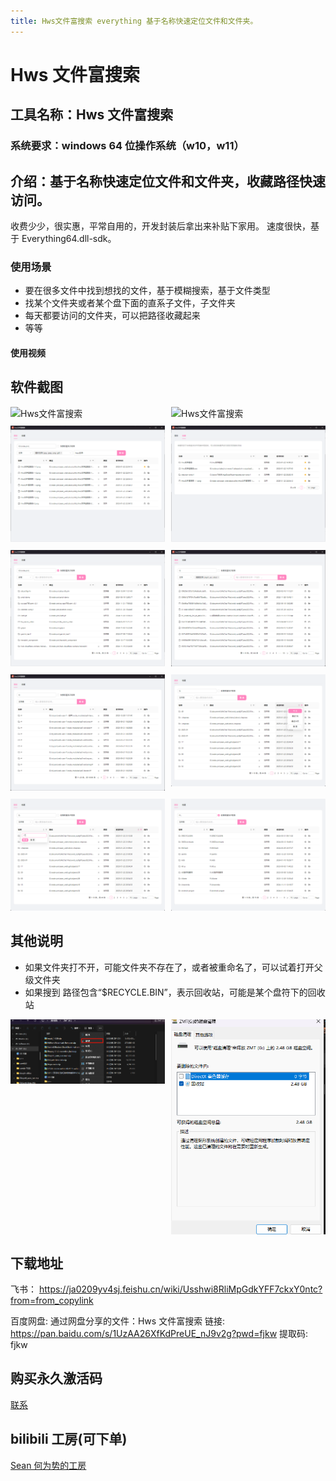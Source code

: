 ```yaml
---
title: Hws文件富搜索 everything 基于名称快速定位文件和文件夹。
---
```


# Hws 文件富搜索

## 工具名称：Hws 文件富搜索

### 系统要求：windows 64 位操作系统（w10，w11）

## 介绍：基于名称快速定位文件和文件夹，收藏路径快速访问。

收费少少，很实惠，平常自用的，开发封装后拿出来补贴下家用。
速度很快，基于 Everything64.dll-sdk。

### 使用场景

- 要在很多文件中找到想找的文件，基于模糊搜索，基于文件类型
- 找某个文件夹或者某个盘下面的直系子文件，子文件夹
- 每天都要访问的文件夹，可以把路径收藏起来
- 等等

#### 使用视频

## 软件截图

<!-- ![Hws文件富搜索](/utility/Hws文件富搜索-1.png){data-zoomable}{width="50%"} -->

<div style="display: grid; grid-template-columns: repeat(2, 1fr); gap: 10px;">
  <div style="position: relative;">
    <img src="https://moonworship-file.amusi755.com/621160c3bcc14778afaec1311f54df5028b569103abec74b5bfd06ba80f7aa93.png" alt="Hws文件富搜索" style="with:100%" data-zoomable class="medium-zoom-image"/>
  </div>

   <div style="position: relative;">
    <img src="https://moonworship-file.amusi755.com/84871dd0558537a08edc575515f31d8a2f17798a0b26b7c97774a3c989477afe.png" alt="Hws文件富搜索" style="with:100%" data-zoomable class="medium-zoom-image"/>
  </div>
  <div style="position: relative;">
    <img src="/utility/Hws文件富搜索-3-1.png" alt="Hws文件富搜索" style="with:100%" data-zoomable class="medium-zoom-image"/>
  </div>
  <div style="position: relative;">
    <img src="/utility/Hws文件富搜索-3-2.png" alt="Hws文件富搜索" style="with:100%" data-zoomable class="medium-zoom-image"/>
  </div>
  <div style="position: relative;">
    <img src="/utility/Hws文件富搜索-3-3.png" alt="Hws文件富搜索" style="with:100%" data-zoomable class="medium-zoom-image"/>
  </div>
  <div style="position: relative;">
    <img src="/utility/Hws文件富搜索-1-1.png" alt="Hws文件富搜索" style="with:100%" data-zoomable class="medium-zoom-image"/>
  </div>
<div style="position: relative;">
    <img src="/utility/Hws文件富搜索-1-2.png" alt="Hws文件富搜索" style="with:100%" data-zoomable class="medium-zoom-image"/>
  </div>
  <div style="position: relative;">
    <img src="/utility/Hws文件富搜索-1-3.png" alt="Hws文件富搜索" style="with:100%" data-zoomable class="medium-zoom-image"/>
  </div>
  <div style="position: relative;">
    <img src="/utility/Hws文件富搜索-1-4.png" alt="Hws文件富搜索" style="with:100%" data-zoomable class="medium-zoom-image"/>
  </div>
  <div style="position: relative;">
    <img src="/utility/Hws文件富搜索-1-5.png" alt="Hws文件富搜索" style="with:100%" data-zoomable class="medium-zoom-image"/>
  </div>
  
</div>

## 其他说明

- 如果文件夹打不开，可能文件夹不存在了，或者被重命名了，可以试着打开父级文件夹
- 如果搜到 路径包含“$RECYCLE.BIN”，表示回收站，可能是某个盘符下的回收站
<div style="display: grid; grid-template-columns: repeat(2, 1fr); gap: 10px;">
<img src="/utility/$RECYCLEBIN-1.png" alt="RECYCLEBIN" data-zoomable class="medium-zoom-image"/>
<img src="/utility/$RECYCLEBIN-2.png" alt="RECYCLEBIN" data-zoomable class="medium-zoom-image"/>
</div>

## 下载地址

飞书：
https://ja0209yv4sj.feishu.cn/wiki/Usshwi8RliMpGdkYFF7ckxY0ntc?from=from_copylink

百度网盘:
通过网盘分享的文件：Hws 文件富搜索
链接: https://pan.baidu.com/s/1UzAA26XfKdPreUE_nJ9v2g?pwd=fjkw 提取码: fjkw

## 购买永久激活码

[联系](/about/business.html)

## bilibili 工房(可下单)

[Sean 何为势的工房](https://mall.bilibili.com/neul-next/index.html?page=mall-up_itemDetail&noTitleBar=1&itemsId=1110973124&from=items_share&msource=items_share)
